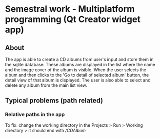 # Semestral work - Multiplatform programming (Qt Creator widget app)

## About

The app is able to create a CD albums from user's input and store them in the sqlite database.
These albums are displayed in the list where the name and the image cover of the album is visible.
When the user selects the album and then clicks to the 'Go to detail of selected album' button, the detail view of that album is displayed.
The user is also able to select and delete any album from the main list view.

## Typical problems (path related)

### Relative paths in the app

To fix: change the working directory in the Projects > Run > Working directory > it should end with _/CDAlbum_
